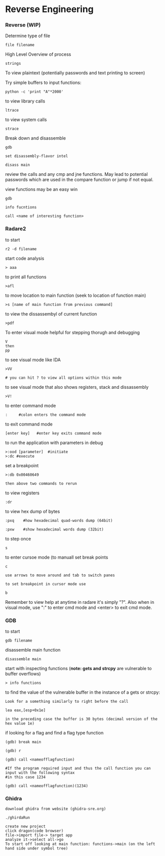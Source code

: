 # Reverse Engineering



### Reverse \(WIP\) <a id="reverse-wip"></a>

Determine type of file

```text
file filename
```

High Level Overview of process

```text
strings
```

To view plaintext \(potentially passwords and text printing to screen\)

Try simple buffers to input functions:

```text
python -c 'print "A"*2000'
```

to view library calls

```text
ltrace
```

to view system calls

```text
strace
```

Break down and disassemble

```text
gdb

set disassembly-flavor intel

disass main
```

review the calls and any cmp and jne functions. May lead to potential passwords which are used in the compare function or jump if not equal.

view functions may be an easy win

```text
gdb

info fucntions

call <name of interesting function>
```

### **Radare2** <a id="radare2"></a>

to start

```text
r2 -d filename
```

start code analysis

```text
> aaa
```

to print all functions

```text
>afl
```

to move location to main function \(seek to location of function main\)

```text
>s [name of main function from previous command]
```

to view the dissassembyl of current function

```text
>pdf
```

To enter visual mode helpful for stepping thorugh and debugging

```text
V
then 
pp
```

to see visual mode like IDA

```text
>VV

# you can hit ? to view all options within this mode
```

to see visual mode that also shows registers, stack and dissassembly

```text
>V!
```

to enter command mode

```text
:     #colon enters the command mode
```

to exit command mode

```text
[enter key]   #enter key exits command mode
```

to run the application with parameters in debug

```text
>:ood [parameter]  #initiate
>:dc #execute
```

set a breakpoint

```text
>:db 0x00460649

then above two commands to rerun
```

to view registers

```text
:dr
```

to view hex dump of bytes

```text
:pxq    #how hexadecimal quad-words dump (64bit)

:pxw    #show hexadecimal words dump (32bit)
```

to step once

```text
s
```

to enter cursoe mode \(to manuall set break points

```text
c

use arrows to move around and tab to switch panes

to set breakpoint in cursor mode use

b
```

Remember to view help at anytime in radare it's simply "?". Also when in visual mode, use ":" to enter cmd mode and &lt;enter&gt; to exit cmd mode.

### GDB <a id="gdb"></a>

to start

```text
gdb filename
```

disassemble main function

```text
disassemble main
```

start with inspecting functions \(**note: gets and strcpy** are vulnerable to buffer overflows\)

```text
> info functions
```

to find the value of the vulnerable buffer in the instance of a gets or strcpy:

```text
Look for a something similarly to right before the call

lea eax,[esp+0x1e]

in the preceding case the buffer is 30 bytes (decimal version of the hex value 1e)
```

if looking for a flag and find a flag type function

```text
(gdb) break main

(gdb) r

(gdb) call <nameofflagfunction)

#If the program required input and thus the call function you can input with the following syntax
#in this case 1234

(gdb) call <nameofflagfunction)(1234)
```

### Ghidra <a id="ghidra"></a>

```text
download ghidra from website (ghidra-sre.org)

./ghirdaRun

create new project
click dragon(code browser)
file->import file-> target app
analyze it->select all->go
To start off looking at main function: functions->main (on the left hand side under symbol tree)
```

